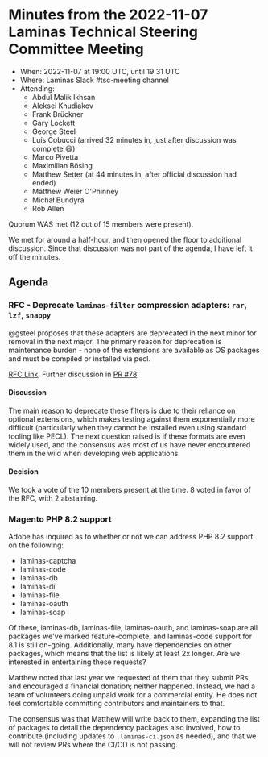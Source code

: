 # Minutes from the 2022-11-07 Laminas Technical Steering Committee Meeting

- When: 2022-11-07 at 19:00 UTC, until 19:31 UTC
- Where: Laminas Slack #tsc-meeting channel
- Attending:
  - Abdul Malik Ikhsan
  - Aleksei Khudiakov
  - Frank Brückner
  - Gary Lockett
  - George Steel
  - Luís Cobucci (arrived 32 minutes in, just after discussion was complete :smiley:)
  - Marco Pivetta
  - Maximilian Bösing
  - Matthew Setter (at 44 minutes in, after official discussion had ended)
  - Matthew Weier O'Phinney
  - Michał Bundyra
  - Rob Allen

Quorum WAS met (12 out of 15 members were present).

We met for around a half-hour, and then opened the floor to additional discussion.
Since that discussion was not part of the agenda, I have left it off the minutes.

## Agenda

### RFC - Deprecate `laminas-filter` compression adapters: `rar`, `lzf`, `snappy`

@gsteel proposes that these adapters are deprecated in the next minor for removal in the next major. The primary reason for deprecation is maintenance burden - none of the extensions are available as OS packages and must be compiled or installed via pecl.

[RFC Link](https://github.com/laminas/laminas-filter/issues/79), Further discussion in [PR #78](https://github.com/laminas/laminas-filter/pull/78)
#### Discussion

The main reason to deprecate these filters is due to their reliance on optional extensions, which makes testing against them exponentially more difficult (particularly when they cannot be installed even using standard tooling like PECL).
The next question raised is if these formats are even widely used, and the consensus was most of us have never encountered them in the wild when developing web applications.

#### Decision

We took a vote of the 10 members present at the time. 8 voted in favor of the RFC, with 2 abstaining.

### Magento PHP 8.2 support

Adobe has inquired as to whether or not we can address PHP 8.2 support on the following:

- laminas-captcha
- laminas-code
- laminas-db
- laminas-di
- laminas-file
- laminas-oauth
- laminas-soap

Of these, laminas-db, laminas-file, laminas-oauth, and laminas-soap are all packages we've marked feature-complete, and laminas-code support for 8.1 is still on-going. Additionally, many have dependencies on other packages, which means that the list is likely at least 2x longer. Are we interested in entertaining these requests?

Matthew noted that last year we requested of them that they submit PRs, and encouraged a financial donation; neither happened.
Instead, we had a team of volunteers doing unpaid work for a commercial entity.
He does not feel comfortable committing contributors and maintainers to that.

The consensus was that Matthew will write back to them, expanding the list of packages to detail the dependency packages also involved, how to contribute (including updates to `.laminas-ci.json` as needed), and that we will not review PRs where the CI/CD is not passing.
